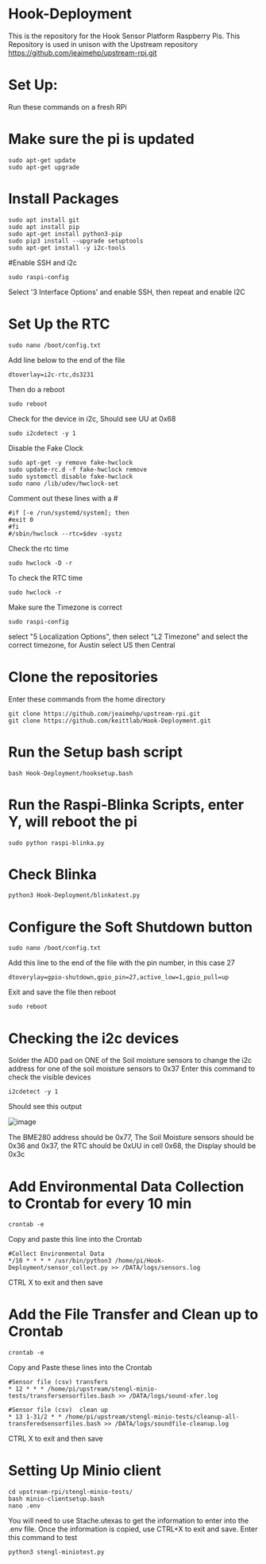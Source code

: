 # Hook-Deployment
This is the repository for the Hook Sensor Platform Raspberry Pis. This Repository is used in unison with the Upstream repository https://github.com/jeaimehp/upstream-rpi.git

# Set Up:
Run these commands on a fresh RPi

# Make sure the pi is updated
```
sudo apt-get update 
sudo apt-get upgrade
```
# Install Packages
```
sudo apt install git
sudo apt install pip
sudo apt-get install python3-pip
sudo pip3 install --upgrade setuptools
sudo apt-get install -y i2c-tools
```
#Enable SSH and i2c
```
sudo raspi-config
```
Select '3 Interface Options' and enable SSH, then repeat and enable I2C
# Set Up the RTC
```
sudo nano /boot/config.txt
```
Add line below to the end of the file
```
dtoverlay=i2c-rtc,ds3231
```
Then do a reboot
```
sudo reboot
```
Check for the device in i2c, 
Should see UU at 0x68
```
sudo i2cdetect -y 1
```
Disable the Fake Clock
```
sudo apt-get -y remove fake-hwclock
sudo update-rc.d -f fake-hwclock remove
sudo systemctl disable fake-hwclock
sudo nano /lib/udev/hwclock-set
```
Comment out these lines with a #
```
#if [-e /run/systemd/system]; then
#exit 0
#fi
#/sbin/hwclock --rtc=$dev -systz
```
Check the rtc time
```
sudo hwclock -D -r
```
To check the RTC time
```
sudo hwclock -r 
```
Make sure the Timezone is correct
```
sudo raspi-config
```
select "5 Localization Options", then select "L2 Timezone" and select the correct timezone, for Austin select US then Central

# Clone the repositories
Enter these commands from the home directory
```
git clone https://github.com/jeaimehp/upstream-rpi.git
git clone https://github.com/keittlab/Hook-Deployment.git
```
# Run the Setup bash script
```
bash Hook-Deployment/hooksetup.bash
```
# Run the Raspi-Blinka Scripts, enter Y, will reboot the pi
```
sudo python raspi-blinka.py
```
# Check Blinka
```
python3 Hook-Deployment/blinkatest.py
```
# Configure the Soft Shutdown button
``` 
sudo nano /boot/config.txt
```
Add this line to the end of the file with the pin number, in this case 27
```
dtoverylay=gpio-shutdown,gpio_pin=27,active_low=1,gpio_pull=up
```
Exit and save the file then reboot
```
sudo reboot
```
# Checking the i2c devices  
Solder the AD0 pad on ONE of the Soil moisture sensors to change the i2c address for one of the soil moisture sensors to 0x37
Enter this command to check the visible devices
```
i2cdetect -y 1
```
Should see this output

![image](https://user-images.githubusercontent.com/45701166/195462601-e89c3723-71dc-4676-90ad-39358cb91333.png)

The BME280 address should be 0x77, The Soil Moisture sensors should be 0x36 and 0x37, the RTC should be 0xUU in cell 0x68, the Display should be 0x3c
# Add Environmental Data Collection to Crontab for every 10 min
```
crontab -e
```
Copy and paste this line into the Crontab
```
#Collect Environmental Data
*/10 * * * * /usr/bin/python3 /home/pi/Hook-Deployment/sensor_collect.py >> /DATA/logs/sensors.log
```
CTRL X to exit and then save 
# Add the File Transfer and Clean up to Crontab
```
crontab -e
```
Copy and Paste these lines into the Crontab
```
#Sensor file (csv) transfers
* 12 * * * /home/pi/upstream/stengl-minio-tests/transfersensorfiles.bash >> /DATA/logs/sound-xfer.log

#Sensor file (csv)  clean up
* 13 1-31/2 * * /home/pi/upstream/stengl-minio-tests/cleanup-all-transferedsensorfiles.bash >> /DATA/logs/soundfile-cleanup.log
```
CTRL X to exit and then save

# Setting Up Minio client
```
cd upstream-rpi/stengl-minio-tests/
bash minio-clientsetup.bash
nano .env
```
You will need to use Stache.utexas to get the information to enter into the .env file. Once the information is copied, use CTRL+X to exit and save. Enter this command to test
```
python3 stengl-miniotest.py
```
